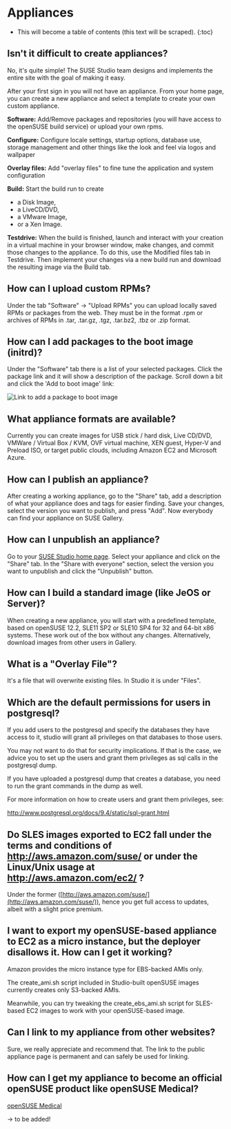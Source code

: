 # Appliances

* This will become a table of contents (this text will be scraped).
{:toc}

## Isn't it difficult to create appliances?

No, it's quite simple! The SUSE Studio team designs and implements the
entire site with the goal of making it easy.

After your first sign in you will not have an appliance. From your home
page, you can create a new appliance and select a template to create
your own custom appliance.

**Software:** Add/Remove packages and repositories (you will have access
to the openSUSE build service) or upload your own rpms.

**Configure:** Configure locale settings, startup options, database use,
storage management and other things like the look and feel via logos and
wallpaper

**Overlay files:** Add "overlay files" to fine tune the application and
system configuration

**Build:** Start the build run to create
+ a Disk Image,
+ a LiveCD/DVD,
+ a VMware Image,
+ or a Xen Image. 

**Testdrive:** When the build is finished, launch and interact with your
creation in a virtual machine in your browser window, make changes, and
commit those changes to the appliance. To do this, use the Modified
files tab in Testdrive.
Then implement your changes via a new build run and download the
resulting image via the Build tab.


## How can I upload custom RPMs?

Under the tab "Software" &rarr; "Upload RPMs" you can upload locally saved
RPMs or packages from the web. They must be in the format .rpm or
archives of RPMs in .tar, .tar.gz, .tgz, .tar.bz2, .tbz or .zip format.


## How can I add packages to the boot image (initrd)?

Under the "Software" tab there is a list of your selected packages. 
Click the package link and it will show a description of the package.
Scroll down a bit and click the 'Add to boot image' link:
   
![Link to add a package to boot image](bootincludeflag.png)


## What appliance formats are available?

Currently you can create images for USB stick / hard disk, Live
CD/DVD, VMWare / Virtual Box / KVM, OVF virtual machine, XEN guest, Hyper-V and
Preload ISO, or target public clouds, including Amazon EC2 and Microsoft Azure.


## How can I publish an appliance?

After creating a working appliance, go to the "Share" tab, add a
description of what your appliance does and tags for easier finding. Save
your changes, select the version you want to publish, and press
"Add". Now everybody can find your appliance on SUSE Gallery.


## How can I unpublish an appliance?

Go to your [SUSE Studio home page](http://susestudio.com/home). Select your appliance
and click on the "Share" tab. In the "Share with everyone" section,
select the version you want to unpublish and click the "Unpublish"
button.


## How can I build a standard image (like JeOS or Server)?

When creating a new appliance, you will start with a predefined template, 
based on openSUSE 12.2, SLE11 SP2 or SLE10 SP4 for 32 and 64-bit x86 systems.
These work out of the box without any changes. Alternatively, download images
from other users in Gallery.


## What is a "Overlay File"?

It's a file that will overwrite existing files. In Studio it is under
"Files".

## Which are the default permissions for users in postgresql?

If you add users to the postgresql and specify the databases they have access to it, studio will grant all privileges on that databases to those users.

You may not want to do that for security implications. If that is the case, we advice you to set up the users and grant them privileges as sql calls in the postgresql dump.

If you have uploaded a postgresql dump that creates a database, you need to run the grant commands in the dump as well.

For more information on how to create users and grant them privileges, see:

http://www.postgresql.org/docs/9.4/static/sql-grant.html


## Do SLES images exported to EC2 fall under the terms and conditions of http://aws.amazon.com/suse/  or under the Linux/Unix usage at http://aws.amazon.com/ec2/ ?

Under the former
([http://aws.amazon.com/suse/](http://aws.amazon.com/suse/)), hence you
get full access to updates, albeit with a slight price premium.


## I want to export my openSUSE-based appliance to EC2 as a micro instance, but the deployer disallows it. How can I get it working?

Amazon provides the micro instance type for EBS-backed AMIs only.

The create_ami.sh script included in Studio-built openSUSE images
currently creates only S3-backed AMIs.

Meanwhile, you can try tweaking the create_ebs_ami.sh script for SLES-based EC2 images to work with your openSUSE-based image.


## Can I link to my appliance from other websites?

Sure, we really appreciate and recommend that. The link to the public
appliance page is permanent and can safely be used for linking.


## How can I get my appliance to become an official openSUSE product like openSUSE Medical?

[openSUSE Medical](http://en.opensuse.org/Portal:Medical)

-> to be added!
